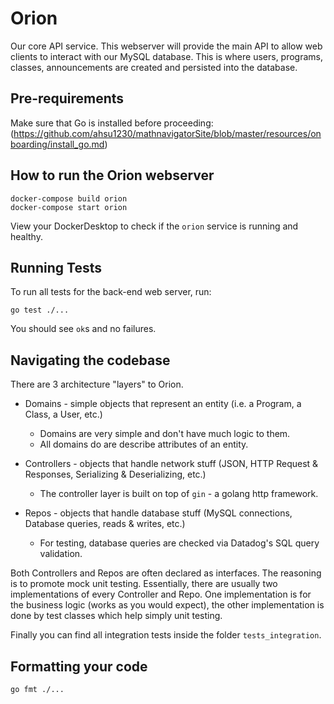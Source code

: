 # Orion

Our core API service. This webserver will provide the main API to allow web clients to interact with our MySQL database. This is where users, programs, classes, announcements are created and persisted into the database.

## Pre-requirements

Make sure that Go is installed before proceeding: (https://github.com/ahsu1230/mathnavigatorSite/blob/master/resources/onboarding/install_go.md)

## How to run the Orion webserver

```unix
docker-compose build orion
docker-compose start orion
```

View your DockerDesktop to check if the `orion` service is running and healthy.

## Running Tests

To run all tests for the back-end web server, run:
```
go test ./...
```
You should see `ok`s and no failures.

## Navigating the codebase

There are 3 architecture "layers" to Orion.

- Domains - simple objects that represent an entity (i.e. a Program, a Class, a User, etc.)
  - Domains are very simple and don't have much logic to them.
  - All domains do are describe attributes of an entity.

- Controllers - objects that handle network stuff (JSON, HTTP Request & Responses, Serializing & Deserializing, etc.)
  - The controller layer is built on top of `gin` - a golang http framework.

- Repos - objects that handle database stuff (MySQL connections, Database queries, reads & writes, etc.)
  - For testing, database queries are checked via Datadog's SQL query validation.

Both Controllers and Repos are often declared as interfaces. The reasoning is to promote mock unit testing. Essentially, there are usually two implementations of every Controller and Repo. One implementation is for the business logic (works as you would expect), the other implementation is done by test classes which help simply unit testing.

Finally you can find all integration tests inside the folder `tests_integration`.

## Formatting your code

```
go fmt ./...
```